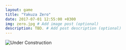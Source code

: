```yaml
---
layout: game
title: "Yakuza Zero"
date: 2017-07-01 12:55:00 +0300
img: zero.jpg # Add image post (optional)
description: TBD. # Add post description (optional)
---
```

![Under Construction](https://78.media.tumblr.com/6dfcbf9e05d57e3d0e9bb232b30004fa/tumblr_pf27n0jnCn1w050vko1_1280.png)
